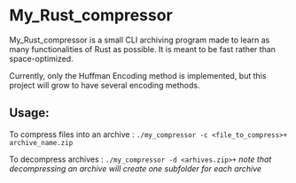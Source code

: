 # My_Rust_compressor

My_Rust_compressor is a small CLI archiving program made to learn as many functionalities of Rust as possible. It is meant to be fast rather than space-optimized.

Currently, only the Huffman Encoding method is implemented, but this project will grow to have several encoding methods.

## Usage:

To compress files into an archive :
`./my_compressor -c <file_to_compress>+ archive_name.zip`

To decompress archives :
`./my_compressor -d <arhives.zip>+`
*note that decompressing an archive will create one subfolder for each archive*
